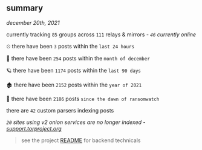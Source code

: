 
## summary
_december 20th, 2021_

currently tracking `85` groups across `111` relays & mirrors - _`46` currently online_

⏲ there have been `3` posts within the `last 24 hours`

🦈 there have been `254` posts within the `month of december`

🪐 there have been `1174` posts within the `last 90 days`

🏚 there have been `2152` posts within the `year of 2021`

🦕 there have been `2186` posts `since the dawn of ransomwatch`

there are `42` custom parsers indexing posts

_`20` sites using v2 onion services are no longer indexed - [support.torproject.org](https://support.torproject.org/onionservices/v2-deprecation/)_

> see the project [README](https://github.com/thetanz/ransomwatch#ransomwatch--) for backend technicals

